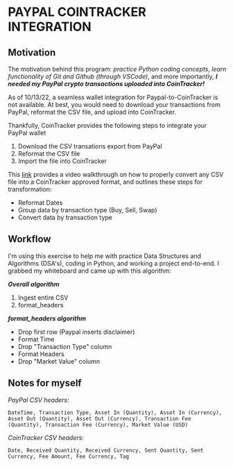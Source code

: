 # PAYPAL COINTRACKER INTEGRATION

## Motivation
The motivation behind this program: *practice Python coding concepts*, *learn functionality of Git and Github (through VSCode)*, and more importantly, ***I needed my PayPal crypto transactions uploaded into CoinTracker!***

As of 10/13/22, a seamless wallet integration for Paypal-to-CoinTracker is not available. At best, you would need to download your transactions from PayPal, reformat the CSV file, and upload into CoinTracker.

Thankfully, CoinTracker provides the following steps to integrate your PayPal wallet
1. Download the CSV transations export from PayPal
2. Reformat the CSV file
3. Import the file into CoinTracker

This [link](https://community.cointracker.io/t/convert-any-csv-into-the-cointracker-csv-format/553) provides a video walkthrough on how to properly convert any CSV file into a CoinTracker approved format, and outlines these steps for transformation:
- Reformat Dates
- Group data by transaction type (Buy, Sell, Swap)
- Convert data by transaction type

## Workflow

I'm using this exercise to help me with practice Data Structures and Algorithms (DSA's), coding in Python, and working a project end-to-end. I grabbed my whiteboard and came up with this algorithm:

***Overall algorithm***
1. Ingest entire CSV
2. format_headers

***format_headers algorithm***
- Drop first row (Paypal inserts disclaimer)
- Format Time
- Drop "Transaction Type" column
- Format Headers
- Drop "Market Value" column


## Notes for myself
*PayPal CSV headers:* <br>
    
    DateTime, Transaction Type, Asset In (Quantity), Asset In (Currency), Asset Out (Quantity), Asset Out (Currency), Transaction Fee (Quantity), Transaction Fee (Currency), Market Value (USD)

*CoinTracker CSV headers:* <br>

    Date, Received Quantity, Received Currency, Sent Quantity, Sent Currency, Fee Amount, Fee Currency, Tag

